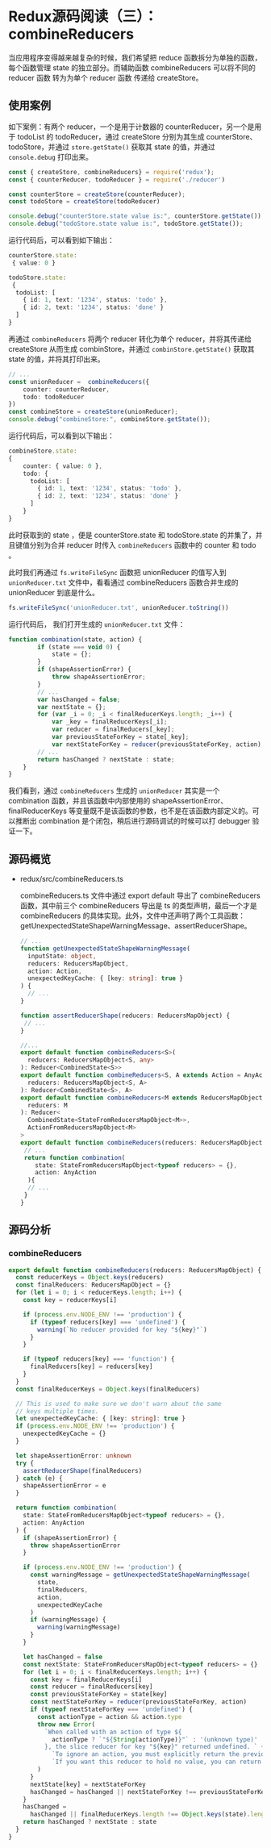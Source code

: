 # Redux源码阅读（三）：combineReducers

当应用程序变得越来越复杂的时候，我们希望把 reduce 函数拆分为单独的函数， 每个函数管理 state 的独立部分。而辅助函数 combineReducers 可以将不同的 reducer 函数 转为为单个 reducer 函数 传递给 createStore。 

## 使用案例

如下案例：有两个 reducer，一个是用于计数器的 counterReducer，另一个是用于 todoList 的 todoReducer，通过 createStore 分别为其生成 counterStore、todoStore，并通过 `store.getState()` 获取其 state 的值，并通过 `console.debug` 打印出来。

```typescript
const { createStore, combineReducers} = require('redux');
const { counterReducer, todoReducer } = require('./reducer')

const counterStore = createStore(counterReducer);
const todoStore = createStore(todoReducer)

console.debug("counterStore.state value is:", counterStore.getState()); 
console.debug("todoStore.state value is:", todoStore.getState()); 
```

运行代码后，可以看到如下输出：

```typescript
counterStore.state: 
 { value: 0 }

todoStore.state: 
 {
  todoList: [
    { id: 1, text: '1234', status: 'todo' },
    { id: 2, text: '1234', status: 'done' }
  ]
}
```

再通过 `combineReducers` 将两个 reducer 转化为单个 reducer，并将其传递给 createStore 从而生成 combinStore，并通过  `combinStore.getState()` 获取其 state 的值，并将其打印出来。

```typescript
// ...
const unionReducer =  combineReducers({
    counter: counterReducer,
    todo: todoReducer
})
const combineStore = createStore(unionReducer);
console.debug("combineStore:", combineStore.getState());
```

运行代码后，可以看到以下输出： 

```typescript
combineStore.state:
{
    counter: { value: 0 },
    todo: {
      todoList: [
        { id: 1, text: '1234', status: 'todo' },
        { id: 2, text: '1234', status: 'done' }
      ]
    }
}
```

此时获取到的 state ，便是 counterStore.state 和 todoStore.state 的并集了，并且键值分别为合并 reducer 时传入 `combineReducers` 函数中的 counter 和 todo 。

此时我们再通过 `fs.writeFileSync` 函数把 unionReducer 的值写入到 `unionReducer.txt` 文件中，看看通过 combineReducers 函数合并生成的 unionReducer 到底是什么。

````typescript
fs.writeFileSync('unionReducer.txt', unionReducer.toString())
````

运行代码后， 我们打开生成的  `unionReducer.txt` 文件：

```typescript
function combination(state, action) {
        if (state === void 0) {
            state = {};
        }
        if (shapeAssertionError) {
            throw shapeAssertionError;
        }
        // ...
        var hasChanged = false;
        var nextState = {};
        for (var _i = 0; _i < finalReducerKeys.length; _i++) {
            var _key = finalReducerKeys[_i];
            var reducer = finalReducers[_key];
            var previousStateForKey = state[_key];
            var nextStateForKey = reducer(previousStateForKey, action);
		// ...
        return hasChanged ? nextState : state;
    }
}
```

我们看到，通过 `combineReducers` 生成的 `unionReducer` 其实是一个 combination 函数，并且该函数中内部使用的 shapeAssertionError、finalReducerKeys 等变量既不是该函数的参数，也不是在该函数内部定义的。可以推断出 combination 是个闭包，稍后进行源码调试的时候可以打 debugger 验证一下。

## 源码概览

- redux/src/combineReducers.ts

  combineReducers.ts 文件中通过 export default 导出了 combineReducers 函数，其中前三个 combineReducers 导出是 ts 的类型声明，最后一个才是 combineReducers 的具体实现。此外，文件中还声明了两个工具函数：getUnexpectedStateShapeWarningMessage、assertReducerShape。

  ````typescript
  // ...
  function getUnexpectedStateShapeWarningMessage(
    inputState: object,
    reducers: ReducersMapObject,
    action: Action,
    unexpectedKeyCache: { [key: string]: true }
  ) {
    // ...
  }
  
  function assertReducerShape(reducers: ReducersMapObject) {
   // ...
  }
  
  //...
  export default function combineReducers<S>(
    reducers: ReducersMapObject<S, any>
  ): Reducer<CombinedState<S>>
  export default function combineReducers<S, A extends Action = AnyAction>(
    reducers: ReducersMapObject<S, A>
  ): Reducer<CombinedState<S>, A>
  export default function combineReducers<M extends ReducersMapObject>(
    reducers: M
  ): Reducer<
    CombinedState<StateFromReducersMapObject<M>>,
    ActionFromReducersMapObject<M>
  >
  export default function combineReducers(reducers: ReducersMapObject) {
   // ...
   return function combination(
      state: StateFromReducersMapObject<typeof reducers> = {},
      action: AnyAction
    ){
  	// ...
   }
  }
  ````


## 源码分析 

### combineReducers

```typescript
export default function combineReducers(reducers: ReducersMapObject) {
  const reducerKeys = Object.keys(reducers)
  const finalReducers: ReducersMapObject = {}
  for (let i = 0; i < reducerKeys.length; i++) {
    const key = reducerKeys[i]

    if (process.env.NODE_ENV !== 'production') {
      if (typeof reducers[key] === 'undefined') {
        warning(`No reducer provided for key "${key}"`)
      }
    }

    if (typeof reducers[key] === 'function') {
      finalReducers[key] = reducers[key]
    }
  }
  const finalReducerKeys = Object.keys(finalReducers)

  // This is used to make sure we don't warn about the same
  // keys multiple times.
  let unexpectedKeyCache: { [key: string]: true }
  if (process.env.NODE_ENV !== 'production') {
    unexpectedKeyCache = {}
  }

  let shapeAssertionError: unknown
  try {
    assertReducerShape(finalReducers)
  } catch (e) {
    shapeAssertionError = e
  }

  return function combination(
    state: StateFromReducersMapObject<typeof reducers> = {},
    action: AnyAction
  ) {
    if (shapeAssertionError) {
      throw shapeAssertionError
    }

    if (process.env.NODE_ENV !== 'production') {
      const warningMessage = getUnexpectedStateShapeWarningMessage(
        state,
        finalReducers,
        action,
        unexpectedKeyCache
      )
      if (warningMessage) {
        warning(warningMessage)
      }
    }

    let hasChanged = false
    const nextState: StateFromReducersMapObject<typeof reducers> = {}
    for (let i = 0; i < finalReducerKeys.length; i++) {
      const key = finalReducerKeys[i]
      const reducer = finalReducers[key]
      const previousStateForKey = state[key]
      const nextStateForKey = reducer(previousStateForKey, action)
      if (typeof nextStateForKey === 'undefined') {
        const actionType = action && action.type
        throw new Error(
          `When called with an action of type ${
            actionType ? `"${String(actionType)}"` : '(unknown type)'
          }, the slice reducer for key "${key}" returned undefined. ` +
            `To ignore an action, you must explicitly return the previous state. ` +
            `If you want this reducer to hold no value, you can return null instead of undefined.`
        )
      }
      nextState[key] = nextStateForKey
      hasChanged = hasChanged || nextStateForKey !== previousStateForKey
    }
    hasChanged =
      hasChanged || finalReducerKeys.length !== Object.keys(state).length
    return hasChanged ? nextState : state
  }
}
```

